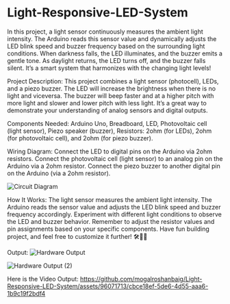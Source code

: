 # Light-Responsive-LED-System
In this project, a light sensor continuously measures the ambient light intensity. The
Arduino reads this sensor value and dynamically adjusts the LED blink speed and buzzer
frequency based on the surrounding light conditions. When darkness falls, the LED
illuminates, and the buzzer emits a gentle tone. As daylight returns, the LED turns off,
and the buzzer falls silent. It’s a smart system that harmonizes with the changing light levels!

Project Description:
This project combines a light sensor (photocell), LEDs, and a piezo buzzer.
The LED will increase the brightness when there is no light and viceversa.
The buzzer will beep faster and at a higher pitch with more light and slower and lower pitch with less light.
It’s a great way to demonstrate your understanding of analog sensors and digital outputs.

Components Needed:
Arduino Uno,
Breadboard,
LED,
Photovoltaic cell (light sensor),
Piezo speaker (buzzer),
Resistors: 2ohm (for LEDs), 2ohm (for photovoltaic cell), and 2ohm (for piezo buzzer).

Wiring Diagram:
Connect the LED to digital pins on the Arduino via 2ohm resistors.
Connect the photovoltaic cell (light sensor) to an analog pin on the Arduino via a 2ohm resistor.
Connect the piezo buzzer to another digital pin on the Arduino (via a 2ohm resistor).

![Circuit Diagram](https://github.com/mogalroshanbaig/Light-Responsive-LED-System/assets/96071713/39b610dc-3fc5-4c88-872f-a9833d2b4647)

How It Works:
The light sensor measures the ambient light intensity.
The Arduino reads the sensor value and adjusts the LED blink speed and buzzer frequency accordingly.
Experiment with different light conditions to observe the LED and buzzer behavior.
Remember to adjust the resistor values and pin assignments based on your specific components. Have fun building project, and feel free to customize it further! 🛠️🔌🌟

Output:
![Hardware Output](https://github.com/mogalroshanbaig/Light-Responsive-LED-System/assets/96071713/24570e61-08b5-498e-b76c-3aaeeaedf125)

![Hardware Output (2)](https://github.com/mogalroshanbaig/Light-Responsive-LED-System/assets/96071713/f76bec8b-86e6-4760-9153-cba6a14220fa)

Here is the Video Output:
https://github.com/mogalroshanbaig/Light-Responsive-LED-System/assets/96071713/cbce18ef-5de6-4d55-aaa6-1b9c19f2bdf4

